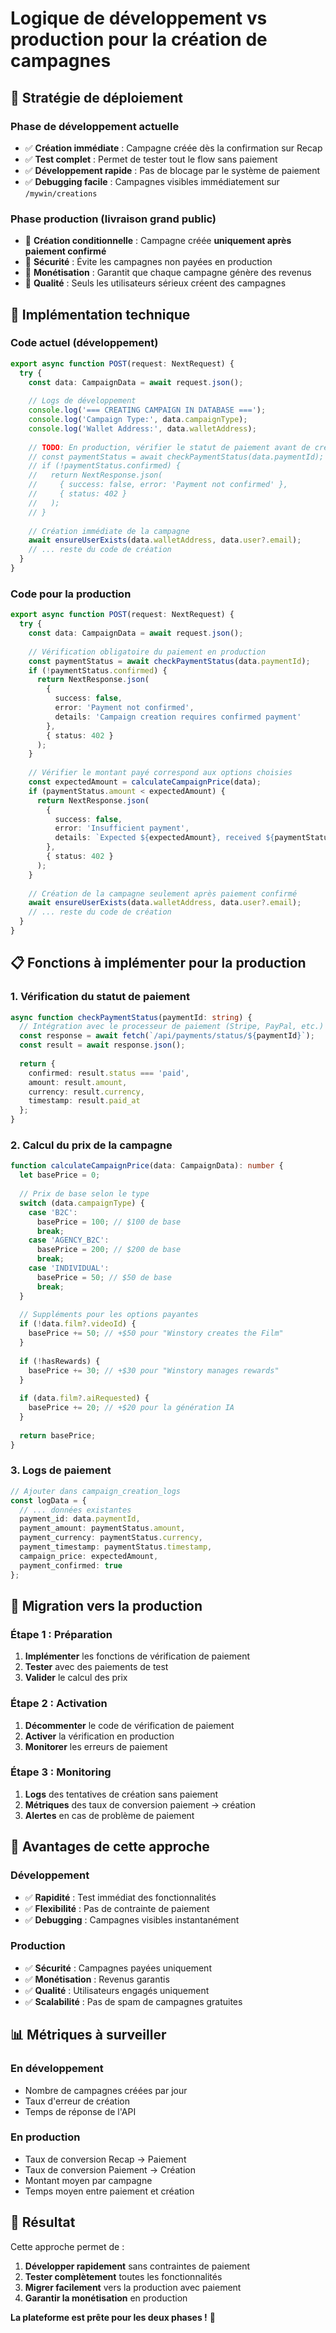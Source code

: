 # Logique de développement vs production pour la création de campagnes

## 🎯 **Stratégie de déploiement**

### **Phase de développement actuelle**
- ✅ **Création immédiate** : Campagne créée dès la confirmation sur Recap
- ✅ **Test complet** : Permet de tester tout le flow sans paiement
- ✅ **Développement rapide** : Pas de blocage par le système de paiement
- ✅ **Debugging facile** : Campagnes visibles immédiatement sur `/mywin/creations`

### **Phase production (livraison grand public)**
- 🔄 **Création conditionnelle** : Campagne créée **uniquement après paiement confirmé**
- 🔄 **Sécurité** : Évite les campagnes non payées en production
- 🔄 **Monétisation** : Garantit que chaque campagne génère des revenus
- 🔄 **Qualité** : Seuls les utilisateurs sérieux créent des campagnes

## 🔧 **Implémentation technique**

### **Code actuel (développement)**
```typescript
export async function POST(request: NextRequest) {
  try {
    const data: CampaignData = await request.json();
    
    // Logs de développement
    console.log('=== CREATING CAMPAIGN IN DATABASE ===');
    console.log('Campaign Type:', data.campaignType);
    console.log('Wallet Address:', data.walletAddress);
    
    // TODO: En production, vérifier le statut de paiement avant de créer la campagne
    // const paymentStatus = await checkPaymentStatus(data.paymentId);
    // if (!paymentStatus.confirmed) {
    //   return NextResponse.json(
    //     { success: false, error: 'Payment not confirmed' },
    //     { status: 402 }
    //   );
    // }
    
    // Création immédiate de la campagne
    await ensureUserExists(data.walletAddress, data.user?.email);
    // ... reste du code de création
  }
}
```

### **Code pour la production**
```typescript
export async function POST(request: NextRequest) {
  try {
    const data: CampaignData = await request.json();
    
    // Vérification obligatoire du paiement en production
    const paymentStatus = await checkPaymentStatus(data.paymentId);
    if (!paymentStatus.confirmed) {
      return NextResponse.json(
        { 
          success: false, 
          error: 'Payment not confirmed',
          details: 'Campaign creation requires confirmed payment'
        },
        { status: 402 }
      );
    }
    
    // Vérifier le montant payé correspond aux options choisies
    const expectedAmount = calculateCampaignPrice(data);
    if (paymentStatus.amount < expectedAmount) {
      return NextResponse.json(
        { 
          success: false, 
          error: 'Insufficient payment',
          details: `Expected ${expectedAmount}, received ${paymentStatus.amount}`
        },
        { status: 402 }
      );
    }
    
    // Création de la campagne seulement après paiement confirmé
    await ensureUserExists(data.walletAddress, data.user?.email);
    // ... reste du code de création
  }
}
```

## 📋 **Fonctions à implémenter pour la production**

### **1. Vérification du statut de paiement**
```typescript
async function checkPaymentStatus(paymentId: string) {
  // Intégration avec le processeur de paiement (Stripe, PayPal, etc.)
  const response = await fetch(`/api/payments/status/${paymentId}`);
  const result = await response.json();
  
  return {
    confirmed: result.status === 'paid',
    amount: result.amount,
    currency: result.currency,
    timestamp: result.paid_at
  };
}
```

### **2. Calcul du prix de la campagne**
```typescript
function calculateCampaignPrice(data: CampaignData): number {
  let basePrice = 0;
  
  // Prix de base selon le type
  switch (data.campaignType) {
    case 'B2C':
      basePrice = 100; // $100 de base
      break;
    case 'AGENCY_B2C':
      basePrice = 200; // $200 de base
      break;
    case 'INDIVIDUAL':
      basePrice = 50; // $50 de base
      break;
  }
  
  // Suppléments pour les options payantes
  if (!data.film?.videoId) {
    basePrice += 50; // +$50 pour "Winstory creates the Film"
  }
  
  if (!hasRewards) {
    basePrice += 30; // +$30 pour "Winstory manages rewards"
  }
  
  if (data.film?.aiRequested) {
    basePrice += 20; // +$20 pour la génération IA
  }
  
  return basePrice;
}
```

### **3. Logs de paiement**
```typescript
// Ajouter dans campaign_creation_logs
const logData = {
  // ... données existantes
  payment_id: data.paymentId,
  payment_amount: paymentStatus.amount,
  payment_currency: paymentStatus.currency,
  payment_timestamp: paymentStatus.timestamp,
  campaign_price: expectedAmount,
  payment_confirmed: true
};
```

## 🔄 **Migration vers la production**

### **Étape 1 : Préparation**
1. **Implémenter** les fonctions de vérification de paiement
2. **Tester** avec des paiements de test
3. **Valider** le calcul des prix

### **Étape 2 : Activation**
1. **Décommenter** le code de vérification de paiement
2. **Activer** la vérification en production
3. **Monitorer** les erreurs de paiement

### **Étape 3 : Monitoring**
1. **Logs** des tentatives de création sans paiement
2. **Métriques** des taux de conversion paiement → création
3. **Alertes** en cas de problème de paiement

## 🎯 **Avantages de cette approche**

### **Développement**
- ✅ **Rapidité** : Test immédiat des fonctionnalités
- ✅ **Flexibilité** : Pas de contrainte de paiement
- ✅ **Debugging** : Campagnes visibles instantanément

### **Production**
- ✅ **Sécurité** : Campagnes payées uniquement
- ✅ **Monétisation** : Revenus garantis
- ✅ **Qualité** : Utilisateurs engagés uniquement
- ✅ **Scalabilité** : Pas de spam de campagnes gratuites

## 📊 **Métriques à surveiller**

### **En développement**
- Nombre de campagnes créées par jour
- Taux d'erreur de création
- Temps de réponse de l'API

### **En production**
- Taux de conversion Recap → Paiement
- Taux de conversion Paiement → Création
- Montant moyen par campagne
- Temps moyen entre paiement et création

## 🚀 **Résultat**

Cette approche permet de :
1. **Développer rapidement** sans contraintes de paiement
2. **Tester complètement** toutes les fonctionnalités
3. **Migrer facilement** vers la production avec paiement
4. **Garantir la monétisation** en production

**La plateforme est prête pour les deux phases !** 🎉
